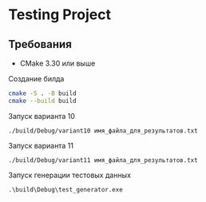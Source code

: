 # Testing Project


## Требования

- CMake 3.30 или выше

Создание билда
```bash
cmake -S . -B build 
cmake --build build
```

Запуск варианта 10
```shell
./build/Debug/variant10 имя_файла_для_результатов.txt
```

Запуск варианта 11
```shell
./build/Debug/variant11 имя_файла_для_результатов.txt
```

Запуск генерации тестовых данных
```shell
.\build\Debug\test_generator.exe
```